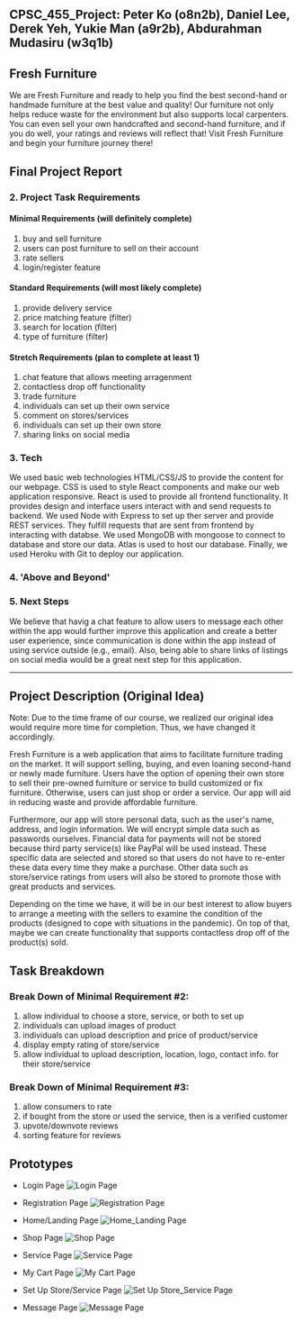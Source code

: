 ## CPSC_455_Project: Peter Ko (o8n2b), Daniel Lee, Derek Yeh, Yukie Man (a9r2b), Abdurahman Mudasiru (w3q1b)

## Fresh Furniture
We are Fresh Furniture and ready to help you find the best second-hand or handmade furniture at the best value and quality! Our furniture not only helps reduce waste for the environment but also supports local carpenters. You can even sell your own handcrafted and second-hand furniture, and if you do well, your ratings and reviews will reflect that! Visit Fresh Furniture and begin your furniture journey there!

## Final Project Report
### 2. Project Task Requirements
#### Minimal Requirements (will definitely complete)
1. buy and sell furniture
2. users can post furniture to sell on their account
3. rate sellers
4. login/register feature

#### Standard Requirements (will most likely complete)
1. provide delivery service
2. price matching feature (filter)
3. search for location (filter)
4. type of furniture (filter)

#### Stretch Requirements (plan to complete at least 1)
1. chat feature that allows meeting arragenment
2. contactless drop off functionality
3. trade furniture
4. individuals can set up their own service
5. comment on stores/services 
6. individuals can set up their own store
7. sharing links on social media

### 3. Tech
We used basic web technologies HTML/CSS/JS to provide the content for our webpage. CSS is used to style React components and make our web application responsive. React is used to provide all frontend functionality. It provides design and interface users interact with and send requests to backend. We used Node with Express to set up ther server and provide REST services. They fulfill requests that are sent from frontend by interacting with databse. We used MongoDB with mongoose to connect to database and store our data. Atlas is used to host our database. Finally, we used Heroku with Git to deploy our application.

### 4. 'Above and Beyond'

### 5. Next Steps 
We believe that havig a chat feature to allow users to message each other within the app would further improve this application and create a better user experience, since communication is done within the app instead of using service outside (e.g., email). Also, being able to share links of listings on social media would be a great next step for this application. 

------

## Project Description (Original Idea)
Note: Due to the time frame of our course, we realized our original idea would require more time for completion. Thus, we have changed it accordingly. 

Fresh Furniture is a web application that aims to facilitate furniture trading on the market. It will support selling, buying, and even loaning second-hand or newly made furniture. Users have the option of opening their own store to sell their pre-owned furniture or service to build customized or fix furniture. Otherwise, users can just shop or order a service. Our app will aid in reducing waste and provide affordable furniture.

Furthermore, our app will store personal data, such as the user's name, address, and login information. We will encrypt simple data such as passwords ourselves. Financial data for payments will not be stored because third party service(s) like PayPal will be used instead. These specific data are selected and stored so that users do not have to re-enter these data every time they make a purchase. Other data such as store/service ratings from users will also be stored to promote those with great products and services.

Depending on the time we have, it will be in our best interest to allow buyers to arrange a meeting with the sellers to examine the condition of the products (designed to cope with situations in the pandemic). On top of that, maybe we can create functionality that supports contactless drop off of the product(s) sold.

## Task Breakdown
### Break Down of Minimal Requirement #2:
1. allow individual to choose a store, service, or both to set up
2. individuals can upload images of product
3. individuals can upload description and price of product/service
4. display empty rating of store/service
5. allow individual to upload description, location, logo, contact info. for their store/service

### Break Down of Minimal Requirement #3:
1. allow consumers to rate
2. if bought from the store or used the service, then is a verified customer 
3. upvote/downvote reviews
4. sorting feature for reviews

## Prototypes
- Login Page
![Login Page](https://user-images.githubusercontent.com/57734613/120066681-688b8480-c02c-11eb-9e3d-e7feabfae2b7.png)

- Registration Page
![Registration Page](https://user-images.githubusercontent.com/57734613/120066682-6d503880-c02c-11eb-98d7-3a0fd83cb395.png)

- Home/Landing Page
![Home_Landing Page](https://user-images.githubusercontent.com/57734613/120066685-7214ec80-c02c-11eb-916e-cfe2727379c1.png)

- Shop Page
![Shop Page](https://user-images.githubusercontent.com/57734613/120066688-77723700-c02c-11eb-8f43-4656f065e22a.png)

- Service Page
![Service Page](https://user-images.githubusercontent.com/57734613/120066694-7ccf8180-c02c-11eb-9dee-9687f367bf87.png)

- My Cart Page
![My Cart Page](https://user-images.githubusercontent.com/57734613/120066696-82c56280-c02c-11eb-82d5-16054f8e8ca8.png)

- Set Up Store/Service Page
![Set Up Store_Service Page](https://user-images.githubusercontent.com/57734613/120066699-8658e980-c02c-11eb-9d05-88daec3bee48.png)

- Message Page
![Message Page](https://user-images.githubusercontent.com/57734613/120066702-88bb4380-c02c-11eb-9e4d-07063e3803c3.png)
